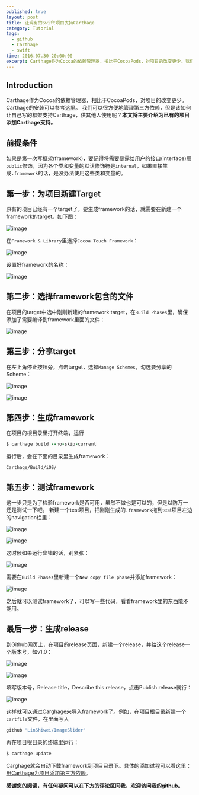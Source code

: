 ```yaml
---
published: true
layout: post
title: 让现有的Swift项目支持Carthage 
category: Tutorial
tags: 
  - github
  - Carthage
  - swift
time: 2016.07.30 20:00:00
excerpt: Carthage作为Cocoa的依赖管理器，相比于CocoaPods，对项目的改变更少。我们可以很方便地管理第三方依赖，但是该如何让自己写的框架支持Carthage，供其他人使用呢？本文将主要介绍为已有的项目添加Carthage支持。
---
```

## Introduction

Carthage作为Cocoa的依赖管理器，相比于CocoaPods，对项目的改变更少。Carthage的安装可以参考[这里](https://github.com/Carthage/Carthage)。
我们可以很方便地管理第三方依赖，但是该如何让自己写的框架支持Carthage，供其他人使用呢？**本文将主要介绍为已有的项目添加Carthage支持。**

## 前提条件
如果是第一次写框架(framework)，要记得将需要暴露给用户的接口(interface)用`public`修饰，因为各个类和变量的默认修饰符是`internal`，如果直接生成`.framework`的话，是没办法使用这些类和变量的。

## 第一步：为项目新建Target
原有的项目已经有一个target了，要生成framework的话，就需要在新建一个framework的target。如下图：

![image](/images/carthageSupport13.png)

在`Framework & Library`里选择`Cocoa Touch Framework`：

![image](/images/carthageSupport12.png)

设置好framework的名称：

![image](/images/carthageSupport11.png)

## 第二步：选择framework包含的文件
在项目的target中选中刚刚新建的framework target，在`Build Phases`里，确保添加了需要编译到framework里面的文件：

![image](/images/carthageSupport10.png)

## 第三步：分享target
在左上角停止按钮旁，点击target，选择`Manage Schemes`，勾选要分享的Scheme：

![image](/images/carthageSupport9.png)

![image](/images/carthageSupport8.png)

## 第四步：生成framework
在项目的根目录里打开终端，运行

```ruby
$ carthage build --no-skip-current
```
运行后，会在下面的目录里生成framework：

```
Carthage/Build/iOS/
```

## 第五步：测试framework
这一步只是为了检验framework是否可用，虽然不做也是可以的，但是以防万一还是测试一下吧。
新建一个test项目，把刚刚生成的`.framework`拖到test项目左边的navigation栏里：

![image](/images/carthageSupport7.png)

![image](/images/carthageSupport6.png)

这时候如果运行出错的话，别紧张：

![image](/images/carthageSupport5.png)

需要在`Build Phases`里新建一个`New copy file phase`并添加framework：

![image](/images/carthageSupport4.png)

之后就可以测试framework了，可以写一些代码，看看framework里的东西能不能用。

## 最后一步：生成release
到Github网页上，在项目的release页面，新建一个release，并给这个release一个版本号，如v1.0：

![image](/images/carthageSupport3.png)

![image](/images/carthageSupport2.png)

填写版本号，Release title，Describe this release，点击Publish release就行：

![image](/images/carthageSupport1.png)

这样就可以通过Carghage来导入framework了。例如，在项目根目录新建一个`cartfile`文件，在里面写入

```ruby
github "LinShiwei/ImageSlider"
```
再在项目根目录的终端里运行：

```ruby
$ carthage update
```
Carghage就会自动下载framework到项目目录下。具体的添加过程可以看这里：[用Carthage为项目添加第三方依赖]()。

**感谢您的阅读，有任何疑问可以在下方的评论区问我，欢迎访问我的[github](https://github.com/LinShiwei)。**


